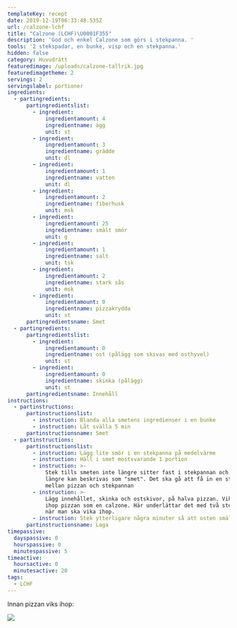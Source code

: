 ```yaml
---
templateKey: recept
date: 2019-12-19T06:33:48.535Z
url: /calzone-lchf
title: "Calzone (LCHF)\U0001F355"
description: 'God och enkel Calzone som görs i stekpanna. '
tools: '2 stekspadar, en bunke, visp och en stekpanna.'
hidden: false
category: Huvudrätt
featuredimage: /uploads/calzone-tallrik.jpg
featuredimagetheme: 2
servings: 2
servingslabel: portioner
ingredients:
  - partingredients:
      partingredientslist:
        - ingredient:
            ingredientamount: 4
            ingredientname: ägg
            unit: st
        - ingredient:
            ingredientamount: 3
            ingredientname: grädde
            unit: dl
        - ingredient:
            ingredientamount: 1
            ingredientname: vatten
            unit: dl
        - ingredient:
            ingredientamount: 2
            ingredientname: fiberhusk
            unit: msk
        - ingredient:
            ingredientamount: 25
            ingredientname: smält smör
            unit: g
        - ingredient:
            ingredientamount: 1
            ingredientname: salt
            unit: tsk
        - ingredient:
            ingredientamount: 2
            ingredientname: stark sås
            unit: msk
        - ingredient:
            ingredientamount: 0
            ingredientname: pizzakrydda
            unit: st
      partingredientsname: Smet
  - partingredients:
      partingredientslist:
        - ingredient:
            ingredientamount: 0
            ingredientname: ost (pålägg som skivas med osthyvel)
            unit: st
        - ingredient:
            ingredientamount: 0
            ingredientname: skinka (pålägg)
            unit: st
      partingredientsname: Innehåll
instructions:
  - partinstructions:
      partinstructionslist:
        - instruction: Blanda alla smetens ingredienser i en bunke
        - instruction: Låt svälla 5 min
      partinstructionsname: Smet
  - partinstructions:
      partinstructionslist:
        - instruction: Lägg lite smör i en stekpanna på medelvärme
        - instruction: Häll i smet mostsvarande 1 portion
        - instruction: >-
            Stek tills smeten inte längre sitter fast i stekpannan och inte
            längre kan beskrivas som "smet". Det ska gå att få in en stekspade
            mellan pizzan och stekpannan
        - instruction: >-
            Lägg innehållet, skinka och ostskivor, på halva pizzan. Vik därefter
            ihop pizzan som en calzone. Här underlättar det med två stekspadar
            när man ska vika ihop.
        - instruction: Stek ytterligare några minuter så att osten smälter
      partinstructionsname: Laga
timepassive:
  dayspassive: 0
  hourspassive: 0
  minutespassive: 5
timeactive:
  hoursactive: 0
  minutesactive: 20
tags:
  - LCHF
---
```


Innan pizzan viks ihop:

![](/uploads/calzone-stekpanna.jpg)
